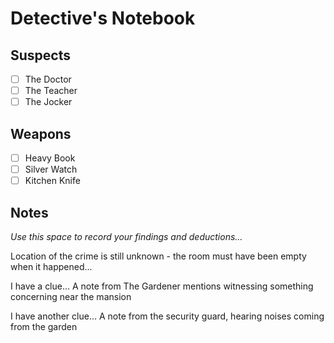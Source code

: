 # Detective's Notebook

## Suspects
- [ ] The Doctor
- [ ] The Teacher
- [ ] The Jocker

## Weapons
- [ ] Heavy Book
- [ ] Silver Watch
- [ ] Kitchen Knife

## Notes
*Use this space to record your findings and deductions...*

Location of the crime is still unknown - the room must have been empty when it happened...

I have a clue...
A note from The Gardener mentions witnessing something concerning near the mansion

I have another clue...
A note from the security guard, hearing noises coming from the garden 

